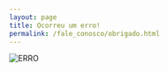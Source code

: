 ```yaml
---
layout: page
title: Ocorreu um erro!
permalink: /fale_conosco/obrigado.html
---
```


![ERRO](https://www.victor3d.com.br/fale_conosco/error.jpg)